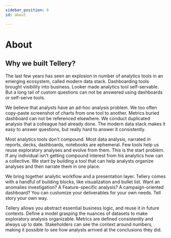 ```yaml
---
sidebar_position: 6
id: about

---
```

# About

## Why we built Tellery? 


The last few years has seen an explosion in number of analytics tools in an emerging ecosystem, called modern data stack.  Dashboarding tools brought visibility into business. Looker made analytics tool self-servable. But a long tail of custom questions can not be answered using dashboards or self-serve tools.


We believe that analysts have an ad-hoc analysis problem. We too often copy-paste screenshot of charts from one tool to another. Metrics buried dashboard can not be referenced elsewhere. We conduct duplicated analysis that a colleague had already done. The modern data stack makes it easy to answer questions, but really hard to answer it consistently.


Most analytics tools don't compound. Most data analysis, narrated in reports, decks, dashboards, notebooks are ephemeral. Few tools help us reuse exploratory analyses and evolve from them. This is the start problem. If any individual isn't getting compound interest from his analytics how can a collective. We start by building a tool that can help analysts organize analyses and then narrate them in one place.


We bring together analytic workflow and a presentation layer. Tellery comes with a handful of building blocks, like visualization and bullet list. Want an anomalies investigation? A Feature-specific analysis? A campaign-oriented dashboard? You can customize your deliverables for your own needs. Tell story your own way.


Tellery allows you abstract essential business logic, and reuse it in future contexts. Define a model grasping the nuances of datasets to make exploratory analysis organizable. Metrics are defined consistently and always up to date. Stakeholders can see the context around numbers, making it possible to see how analysts arrived at the conclusions they did.

